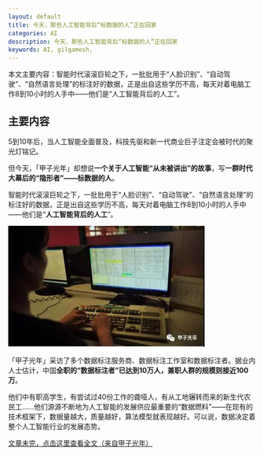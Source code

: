 ```yaml
---
layout: default
title: 今天，那些人工智能背后“标数据的人”正在回家
categories: AI
description: 今天，那些人工智能背后“标数据的人”正在回家
keywords: AI, gilgamesh,
---
```


本文主要内容：智能时代滚滚巨轮之下，一批批用于“人脸识别”、“自动驾驶”、“自然语言处理”的标注好的数据，正是出自这些学历不高，每天对着电脑工作8到10小时的人手中——他们是“人工智能背后的人工”。

<!-- more -->





## 主要内容

5到10年后，当人工智能全面普及，科技先驱和新一代商业巨子注定会被时代的聚光灯铭记。
 
但今天，「甲子光年」却想说**一个关于人工智能“从未被讲出”的故事**，写**一群时代大幕后的“隐形者”——标数据的人**。
 
智能时代滚滚巨轮之下，一批批用于“人脸识别”、“自动驾驶”、“自然语言处理”的标注好的数据，正是出自这些学历不高，每天对着电脑工作8到10小时的人手中——他们是“**人工智能背后的人工**”。

![images](/images/AI/2018-3-9-zhedie.jpg)

「甲子光年」采访了多个数据标注服务商、数据标注工作室和数据标注者。据业内人士估计，中国**全职的“数据标注者”已达到10万人，兼职人群的规模则接近100万**。

他们中有职高学生，有尝试过40份工作的聋哑人，有从工地辗转而来的新生代农民工……他们源源不断地为人工智能的发展供应最重要的“数据燃料”——在现有的技术框架下，数据量越大，质量越好，算法模型就表现越好。可以说，数据决定着整个人工智能行业的发展态势。

[文章未完，点击这里查看全文（来自甲子光年）](https://mp.weixin.qq.com/s/tK2nHRsxi1-IOBpQ1PjGaw)